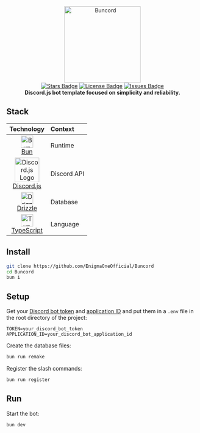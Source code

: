 <div align="center">
  <img src="https://raw.githubusercontent.com/EnigmaOneOfficial/Buncord/master/assets/buncord.png" alt="Buncord" width="200" height="200">
  <br>
  <a href="https://github.com/EnigmaOneOfficial/Buncord/stargazers"><img src="https://img.shields.io/github/stars/EnigmaOneOfficial/Buncord?style=social" alt="Stars Badge"/></a>
  <a href="https://github.com/EnigmaOneOfficial/Buncord/blob/master/LICENSE"><img src="https://img.shields.io/github/license/EnigmaOneOfficial/Buncord" alt="License Badge"/></a>
  <a href="https://github.com/EnigmaOneOfficial/Buncord/issues"><img src="https://img.shields.io/github/issues/EnigmaOneOfficial/Buncord" alt="Issues Badge"/></a>
  <br>
  <b>Discord.js bot template focused on simplicity and reliability.</b>
</div>

## Stack

<div align="center">

| Technology                                                                                                                                                                                     | Context                                                                |
| :--------------------------------------------------------------------------------------------------------------------------------------------------------------------------------------------- | :------------------------------------------------------------------------- |
| <div align="center"><img src="https://bun.sh/logo@2x.png" alt="Bun Logo" width="32"/><div align="center">[Bun](https://bun.sh/)</div></div>                                                                                     | Runtime       |
| <div align="center"><img src="https://discord.js.org/static/logo.svg" alt="Discord.js Logo" width="64"/><div align="center">[Discord.js](https://discord.js.org/)</div></div>                                                  | Discord API |
| <div align="center"><img src="https://avatars.githubusercontent.com/u/108468352?s=200&v=4" alt="Drizzle Logo" width="32"/><div align="center">[Drizzle](https://orm.drizzle.team/)</div></div>                                     | Database     |
| <div align="center"><img src="https://www.typescriptlang.org/favicon-32x32.png?v=8944a05a8b601855de116c8a56d3b3ae" alt="TypeScript Logo" width="32"/><div align="center">[TypeScript](https://www.typescriptlang.org/)</div></div> | Language      |
</div>

## Install

```bash
git clone https://github.com/EnigmaOneOfficial/Buncord
cd Buncord
bun i
```

## Setup

Get your [Discord bot token](https://discord.com/developers/applications) and [application ID](https://discord.com/developers/applications) and put them in a `.env` file in the root directory of the project:

```env
TOKEN=your_discord_bot_token
APPLICATION_ID=your_discord_bot_application_id
```

Create the database files:

```bash
bun run remake
```

Register the slash commands:

```bash
bun run register
```

## Run

Start the bot:

```bash
bun dev
```

